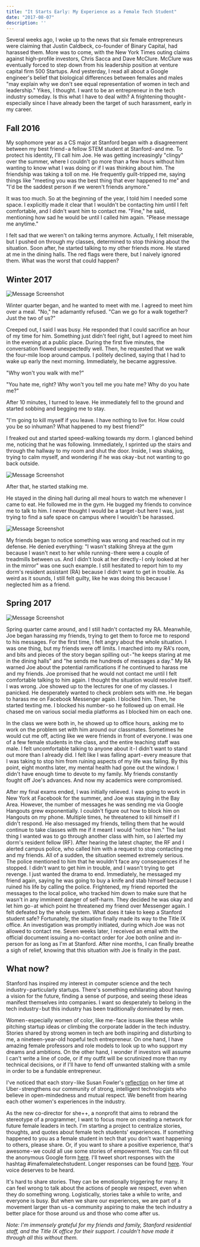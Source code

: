```yaml
---
title: "It Starts Early: My Experience as a Female Tech Student"
date: "2017-08-07"
description: ''
---
```


Several weeks ago, I woke up to the news that six female entrepreneurs were claiming that Justin Caldbeck, co-founder of Binary Capital, had harassed them. More was to come, with the New York Times outing claims against high-profile investors, Chris Sacca and Dave McClure. McClure was eventually forced to step down from his leadership position at venture capital firm 500 Startups. And yesterday, I read all about a Google engineer's belief that biological differences between females and males "may explain why we don't see equal representation of women in tech and leadership."
Yikes, I thought. I want to be an entrepreneur in the tech industry someday. Is this what I have to deal with? A frightening thought - especially since I have already been the target of such harassment, early in my career.

## Fall 2016

My sophomore year as a CS major at Stanford began with a disagreement between my best friend - a fellow STEM student at Stanford - and me. To protect his identity, I'll call him Joe. He was getting increasingly "clingy" over the summer, where I couldn't go more than a few hours without him wanting to know what I was doing or if I was thinking about him. The friendship was taking a toll on me. He frequently guilt-tripped me, saying things like "meeting you was the best thing that ever happened to me" and "I'd be the saddest person if we weren't friends anymore."

It was too much. So at the beginning of the year, I told him I needed some space. I explicitly made it clear that I wouldn't be contacting him until I felt comfortable, and I didn't want him to contact me. "Fine," he said, mentioning how sad he would be until I called him again. "Please message me anytime."

I felt sad that we weren't on talking terms anymore. Actually, I felt miserable, but I pushed on through my classes, determined to stop thinking about the situation. Soon after, he started talking to my other friends more. He stared at me in the dining halls. The red flags were there, but I naively ignored them. What was the worst that could happen?

## Winter 2017

![Message Screenshot](./n1.png)

Winter quarter began, and he wanted to meet with me. I agreed to meet him over a meal.
"No," he adamantly refused. "Can we go for a walk together? Just the two of us?"

Creeped out, I said I was busy. He responded that I could sacrifice an hour of my time for him. Something just didn't feel right, but I agreed to meet him in the evening at a public place.
During the first five minutes, the conversation flowed unexpectedly well. Then, he requested that we walk the four-mile loop around campus. I politely declined, saying that I had to wake up early the next morning. Immediately, he became aggressive.

"Why won't you walk with me?"

"You hate me, right? Why won't you tell me you hate me? Why do you hate me?"

After 10 minutes, I turned to leave. He immediately fell to the ground and started sobbing and begging me to stay.

"I'm going to kill myself if you leave. I have nothing to live for. How could you be so inhuman? What happened to my best friend?"

I freaked out and started speed-walking towards my dorm. I glanced behind me, noticing that he was following. Immediately, I sprinted up the stairs and through the hallway to my room and shut the door. Inside, I was shaking, trying to calm myself, and wondering if he was okay - but not wanting to go back outside.

![Message Screenshot](./n2.png)

After that, he started stalking me.

He stayed in the dining hall during all meal hours to watch me whenever I came to eat. He followed me in the gym. He bugged my friends to convince me to talk to him. I never thought I would be a target - but here I was, just trying to find a safe space on campus where I wouldn't be harassed.

![Message Screenshot](./n3.png)

My friends began to notice something was wrong and reached out in my defense. He denied everything: "I wasn't stalking Shreya at the gym because I wasn't next to her while running - there were a couple of treadmills between us. And I didn't look at her directly - I only looked at her in the mirror" was one such example. I still hesitated to report him to my dorm's resident assistant (RA) because I didn't want to get in trouble. As weird as it sounds, I still felt guilty, like he was doing this because I neglected him as a friend.

## Spring 2017

![Message Screenshot](./n4.png)

Spring quarter came around, and I still hadn't contacted my RA. Meanwhile, Joe began harassing my friends, trying to get them to force me to respond to his messages. For the first time, I felt angry about the whole situation. I was one thing, but my friends were off limits. I marched into my RA's room, and bits and pieces of the story began spilling out - "he keeps staring at me in the dining halls" and "he sends me hundreds of messages a day." My RA warned Joe about the potential ramifications if he continued to harass me and my friends. Joe promised that he would not contact me until I felt comfortable talking to him again. I thought the situation would resolve itself.
I was wrong. Joe showed up to the lectures for one of my classes. I panicked. He desperately wanted to check problem sets with me. He began to harass me on Facebook Messenger again. I blocked him. Then, he started texting me. I blocked his number - so he followed up on email. He chased me on various social media platforms as I blocked him on each one.

In the class we were both in, he showed up to office hours, asking me to work on the problem set with him around our classmates. Sometimes he would cut me off, acting like we were friends in front of everyone. I was one of a few female students in the class, and the entire teaching staff was male. I felt uncomfortable talking to anyone about it - I didn't want to stand out more than I already did.
I felt like I was falling apart - every measure that I was taking to stop him from ruining aspects of my life was failing. By this point, eight months later, my mental health had gone out the window. I didn't have enough time to devote to my family. My friends constantly fought off Joe's advances. And now my academics were compromised.

After my final exams ended, I was initially relieved. I was going to work in New York at Facebook for the summer, and Joe was staying in the Bay Area. However, the number of messages he was sending me via Google Hangouts grew exponentially. I couldn't figure out how to block him on Hangouts on my phone. Multiple times, he threatened to kill himself if I didn't respond. He also messaged my friends, telling them that he would continue to take classes with me if it meant I would "notice him."
The last thing I wanted was to go through another class with him, so I alerted my dorm's resident fellow (RF). After hearing the latest chapter, the RF and I alerted campus police, who called him with a request to stop contacting me and my friends. All of a sudden, the situation seemed extremely serious. The police mentioned to him that he wouldn't face any consequences if he stopped. I didn't want to get him in trouble, and I wasn't trying to get revenge. I just wanted the drama to end.
Immediately, he messaged my friend again, saying he was going to buy a knife and stab himself because I ruined his life by calling the police. Frightened, my friend reported the messages to the local police, who tracked him down to make sure that he wasn't in any imminent danger of self-harm. They decided he was okay and let him go - at which point he threatened my friend over Messenger again.
I felt defeated by the whole system. What does it take to keep a Stanford student safe? Fortunately, the situation finally made its way to the Title IX office. An investigation was promptly initiated, during which Joe was not allowed to contact me. Seven weeks later, I received an email with the official document issuing a no-contact order for Joe both online and in-person for as long as I'm at Stanford. After nine months, I can finally breathe a sigh of relief, knowing that this situation with Joe is finally in the past.

## What now?

Stanford has inspired my interest in computer science and the tech industry - particularly startups. There's something exhilarating about having a vision for the future, finding a sense of purpose, and seeing these ideas manifest themselves into companies. I want so desperately to belong in the tech industry - but this industry has been traditionally dominated by men.

Women - especially women of color, like me - face issues like these while pitching startup ideas or climbing the corporate ladder in the tech industry. Stories shared by strong women in tech are both inspiring and disturbing to me, a nineteen-year-old hopeful tech entrepreneur. On one hand, I have amazing female professors and role models to look up to who support my dreams and ambitions. On the other hand, I wonder if investors will assume I can't write a line of code, or if my outfit will be scrutinized more than my technical decisions, or if I'll have to fend off unwanted stalking with a smile in order to be a fundable entrepreneur.

I've noticed that each story - like Susan Fowler's [reflection](https://www.susanjfowler.com/blog/2017/2/19/reflecting-on-one-very-strange-year-at-uber) on her time at Uber - strengthens our community of strong, intelligent technologists who believe in open-mindedness and mutual respect. We benefit from hearing each other women's experiences in the industry.

As the new co-director for she++, a nonprofit that aims to rebrand the stereotype of a programmer, I want to focus more on creating a network for future female leaders in tech. I'm starting a project to centralize stories, thoughts, and quotes about female tech students' experiences. If something happened to you as a female student in tech that you don't want happening to others, please share. Or, if you want to share a positive experience, that's awesome - we could all use some stories of empowerment. You can fill out the anonymous Google form [here](https://docs.google.com/forms/d/e/1FAIpQLScMPHF20yxVfvVDYHlWudQ7x1BVSHJEohlxk7Adon4pB-HO0A/viewform). I'll tweet short responses with the hashtag #imafemaletechstudent. Longer responses can be found [here](https://drive.google.com/drive/u/2/folders/0B6J-5np2spQnS2lYLTJlb241cTQ?usp=sharing). Your voice deserves to be heard.

It's hard to share stories. They can be emotionally triggering for many. It can feel wrong to talk about the actions of people we respect, even when they do something wrong. Logistically, stories take a while to write, and everyone is busy. But when we share our experiences, we are part of a movement larger than us - a community aspiring to make the tech industry a better place for those around us and those who come after us.

*Note: I'm immensely grateful for my friends and family, Stanford residential staff, and the Title IX office for their support. I couldn't have made it through all this without them.*